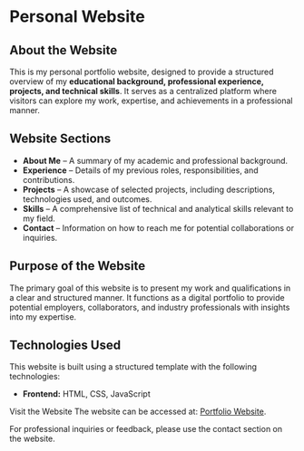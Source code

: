 # Personal Website  

## About the Website  
This is my personal portfolio website, designed to provide a structured overview of my **educational background, professional experience, projects, and technical skills**. It serves as a centralized platform where visitors can explore my work, expertise, and achievements in a professional manner.  

## Website Sections  

- **About Me** – A summary of my academic and professional background.  
- **Experience** – Details of my previous roles, responsibilities, and contributions.  
- **Projects** – A showcase of selected projects, including descriptions, technologies used, and outcomes.  
- **Skills** – A comprehensive list of technical and analytical skills relevant to my field.  
- **Contact** – Information on how to reach me for potential collaborations or inquiries.  

## Purpose of the Website  
The primary goal of this website is to present my work and qualifications in a clear and structured manner. It functions as a digital portfolio to provide potential employers, collaborators, and industry professionals with insights into my expertise.  

## Technologies Used  
This website is built using a structured template with the following technologies:  

- **Frontend:** HTML, CSS, JavaScript   

Visit the Website  The website can be accessed at: [Portfolio Website](https://anilyigitsel.github.io/portfolio-website/).

For professional inquiries or feedback, please use the contact section on the website.  
